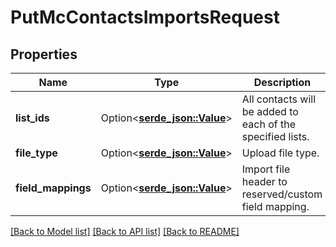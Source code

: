 # PutMcContactsImportsRequest

## Properties

Name | Type | Description | Notes
------------ | ------------- | ------------- | -------------
**list_ids** | Option<[**serde_json::Value**](.md)> | All contacts will be added to each of the specified lists. | [optional]
**file_type** | Option<[**serde_json::Value**](serde_json::Value.md)> | Upload file type. | 
**field_mappings** | Option<[**serde_json::Value**](.md)> | Import file header to reserved/custom field mapping. | 

[[Back to Model list]](../README.md#documentation-for-models) [[Back to API list]](../README.md#documentation-for-api-endpoints) [[Back to README]](../README.md)


